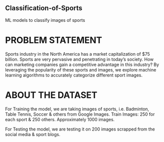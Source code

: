 ## Classification-of-Sports
ML models to classify images of sports
# PROBLEM STATEMENT
Sports industry in the  North America has a market capitalization of $75 billion. Sports are very pervasive and penetrating in today’s society. How can marketing companies gain a competitive advantage in this industry? By leveraging the popularity of these sports and images, we explore machine learning algorithms to accurately categorize different sport images.
# ABOUT THE DATASET
For Training the model, we are taking images of sports, i.e. Badminton, Table Tennis, Soccer & others from Google Images.  Train Images: 250 for each sport & 250 others. Approximately 1000 images.

For Testing the model, we are testing it on 200 images scrapped from the social media & sport blogs.

